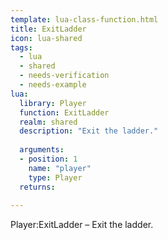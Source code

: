 ```yaml
---
template: lua-class-function.html
title: ExitLadder
icon: lua-shared
tags:
  - lua
  - shared
  - needs-verification
  - needs-example
lua:
  library: Player
  function: ExitLadder
  realm: shared
  description: "Exit the ladder."
  
  arguments:
  - position: 1
    name: "player"
    type: Player
  returns:
    
---
```


<div class="lua__search__keywords">
Player:ExitLadder &#x2013; Exit the ladder.
</div>

